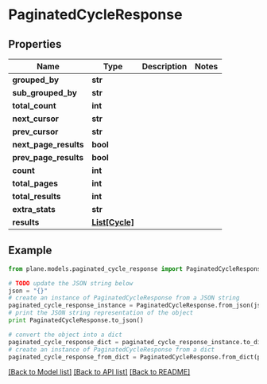 # PaginatedCycleResponse


## Properties
Name | Type | Description | Notes
------------ | ------------- | ------------- | -------------
**grouped_by** | **str** |  | 
**sub_grouped_by** | **str** |  | 
**total_count** | **int** |  | 
**next_cursor** | **str** |  | 
**prev_cursor** | **str** |  | 
**next_page_results** | **bool** |  | 
**prev_page_results** | **bool** |  | 
**count** | **int** |  | 
**total_pages** | **int** |  | 
**total_results** | **int** |  | 
**extra_stats** | **str** |  | 
**results** | [**List[Cycle]**](Cycle.md) |  | 

## Example

```python
from plane.models.paginated_cycle_response import PaginatedCycleResponse

# TODO update the JSON string below
json = "{}"
# create an instance of PaginatedCycleResponse from a JSON string
paginated_cycle_response_instance = PaginatedCycleResponse.from_json(json)
# print the JSON string representation of the object
print PaginatedCycleResponse.to_json()

# convert the object into a dict
paginated_cycle_response_dict = paginated_cycle_response_instance.to_dict()
# create an instance of PaginatedCycleResponse from a dict
paginated_cycle_response_from_dict = PaginatedCycleResponse.from_dict(paginated_cycle_response_dict)
```
[[Back to Model list]](../README.md#documentation-for-models) [[Back to API list]](../README.md#documentation-for-api-endpoints) [[Back to README]](../README.md)


